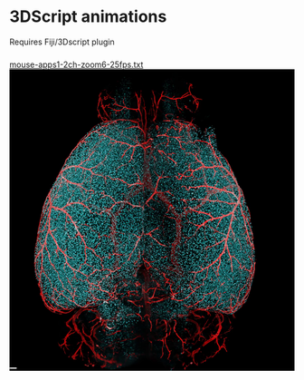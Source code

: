 # 3DScript animations
Requires Fiji/3Dscript plugin
### 
[mouse-apps1-2ch-zoom6-25fps.txt](mouse-apps1-2ch-zoom6-25fps.txt)
[![Mouse Brain animation](mouse-apps1-snap.png)](https://www.youtube.com/shorts/YU3YMfGBCMU])
